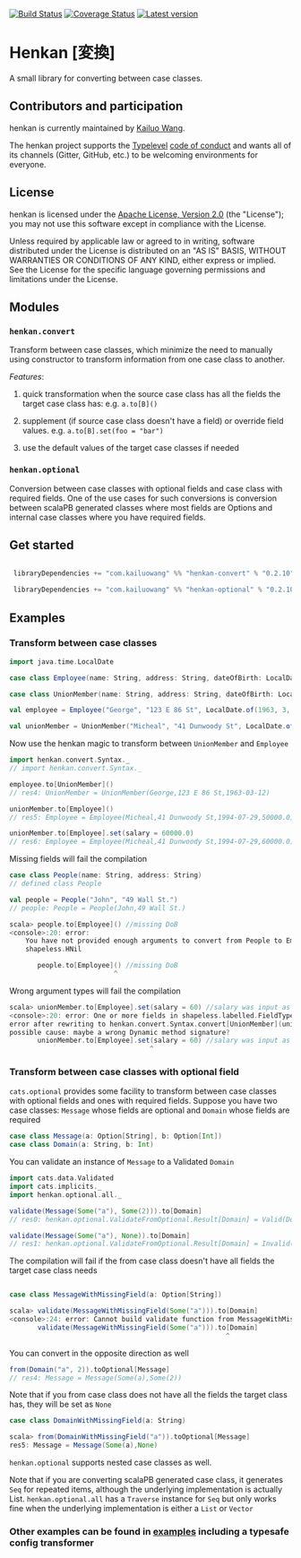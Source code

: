 [![Build Status](https://travis-ci.org/kailuowang/henkan.svg)](https://travis-ci.org/kailuowang/henkan)
[![Coverage Status](https://coveralls.io/repos/github/kailuowang/henkan/badge.svg?branch=master)](https://coveralls.io/github/kailuowang/henkan?branch=master)
[![Latest version](https://index.scala-lang.org/kailuowang/henkan/henkan-convert/latest.svg?color=orange)](https://index.scala-lang.org/kailuowang/henkan/henkan-optional)
# Henkan [変換]

A small library for converting between case classes. 


## Contributors and participation

henkan is currently maintained by [Kailuo Wang][kailuowang].

The henkan project supports the [Typelevel][typelevel] [code of conduct][typelevel-coc]
and wants all of its channels (Gitter, GitHub, etc.) to be welcoming environments for
everyone.

## License

henkan is licensed under the [Apache License, Version 2.0][apache2]
(the "License"); you may not use this software except in compliance with
the License.

Unless required by applicable law or agreed to in writing, software
distributed under the License is distributed on an "AS IS" BASIS,
WITHOUT WARRANTIES OR CONDITIONS OF ANY KIND, either express or implied.
See the License for the specific language governing permissions and
limitations under the License.


## Modules

### `henkan.convert`

Transform between case classes, which minimize the need to manually using constructor to transform information from one case class to another.

  *Features*:

 1. quick transformation when the source case class has all the fields the target case class has: e.g. `a.to[B]()`

 2. supplement (if source case class doesn't have a field) or override field values. e.g. `a.to[B].set(foo = "bar")`

 3. use the default values of the target case classes if needed


### `henkan.optional`

Conversion between case classes with optional fields and case class with required fields. One of the use cases for such conversions is conversion between scalaPB generated classes where most fields are Options and internal case classes where you have required fields.



## Get started 

```scala

 libraryDependencies += "com.kailuowang" %% "henkan-convert" % "0.2.10"

 libraryDependencies += "com.kailuowang" %% "henkan-optional" % "0.2.10"
```

## Examples

### Transform between case classes


```scala
import java.time.LocalDate

case class Employee(name: String, address: String, dateOfBirth: LocalDate, salary: Double = 50000d)

case class UnionMember(name: String, address: String, dateOfBirth: LocalDate)

val employee = Employee("George", "123 E 86 St", LocalDate.of(1963, 3, 12), 54000)

val unionMember = UnionMember("Micheal", "41 Dunwoody St", LocalDate.of(1994, 7, 29))
```

Now use the henkan magic to transform between `UnionMember` and `Employee`
```scala
import henkan.convert.Syntax._
// import henkan.convert.Syntax._

employee.to[UnionMember]()
// res4: UnionMember = UnionMember(George,123 E 86 St,1963-03-12)

unionMember.to[Employee]()
// res5: Employee = Employee(Micheal,41 Dunwoody St,1994-07-29,50000.0)

unionMember.to[Employee].set(salary = 60000.0)
// res6: Employee = Employee(Micheal,41 Dunwoody St,1994-07-29,60000.0)
```
Missing fields will fail the compilation
```scala
case class People(name: String, address: String)
// defined class People

val people = People("John", "49 Wall St.")
// people: People = People(John,49 Wall St.)
```
```scala
scala> people.to[Employee]() //missing DoB
<console>:20: error:
    You have not provided enough arguments to convert from People to Employee.
    shapeless.HNil

       people.to[Employee]() //missing DoB
                          ^
```
Wrong argument types will fail the compilation
```scala
scala> unionMember.to[Employee].set(salary = 60) //salary was input as Int rather than Double
<console>:20: error: One or more fields in shapeless.labelled.FieldType[Symbol @@ String("salary"),Int] :: shapeless.HNil is not in Employee
error after rewriting to henkan.convert.Syntax.convert[UnionMember](unionMember).to[Employee].set.applyDynamicNamed("apply")(scala.Tuple2("salary", 60))
possible cause: maybe a wrong Dynamic method signature?
       unionMember.to[Employee].set(salary = 60) //salary was input as Int rather than Double
                                   ^
```


### Transform between case classes with optional field

`cats.optional` provides some facility to transform between case classes with optional fields and ones with required fields.
Suppose you have two case classes: `Message` whose fields are optional and `Domain` whose fields are required

```scala
case class Message(a: Option[String], b: Option[Int])
case class Domain(a: String, b: Int)
```
You can validate an instance of `Message` to a Validated `Domain`

```scala
import cats.data.Validated
import cats.implicits._
import henkan.optional.all._
```

```scala
validate(Message(Some("a"), Some(2))).to[Domain]
// res0: henkan.optional.ValidateFromOptional.Result[Domain] = Valid(Domain(a,2))

validate(Message(Some("a"), None)).to[Domain]
// res1: henkan.optional.ValidateFromOptional.Result[Domain] = Invalid(NonEmptyList(RequiredFieldMissing(b)))
```

The compilation will fail if the from case class doesn't have all fields the target case class needs
```scala

case class MessageWithMissingField(a: Option[String])
```

```scala
scala> validate(MessageWithMissingField(Some("a"))).to[Domain]
<console>:24: error: Cannot build validate function from MessageWithMissingField to Domain, possibly due to missing fields in MessageWithMissingField or missing cats instances (`Traverse` instances are needed to convert fields in containers)
       validate(MessageWithMissingField(Some("a"))).to[Domain]
                                                      ^
```

You can convert in the opposite direction as well
```scala
from(Domain("a", 2)).toOptional[Message]
// res4: Message = Message(Some(a),Some(2))
```

Note that if you from case class does not have all the fields the target class has, they will be set as `None`

```scala
case class DomainWithMissingField(a: String)
```
```scala
scala> from(DomainWithMissingField("a")).toOptional[Message]
res5: Message = Message(Some(a),None)
```

`henkan.optional` supports nested case classes as well.

Note that if you are converting scalaPB generated case class, it generates `Seq` for repeated items, although the underlying implementation is actually List. `henkan.optional.all` has a `Traverse` instance for `Seq` but only works fine when the underlying implementation is either a `List` or `Vector`

### Other examples can be found in [examples](examples/src/main/scala/henkan/) including a typesafe config transformer

[apache2]: http://www.apache.org/licenses/LICENSE-2.0
[kailuowang]: http://twitter.com/kailuowang
[typelevel]: http://typelevel.org/
[typelevel-coc]: http://typelevel.org/conduct.html
[kittens]: http://github.com/milessabin/kittens
[shapeless]: http://github.com/milessabin/shapeless
[cats]: http://github.com/typelevel/cats
